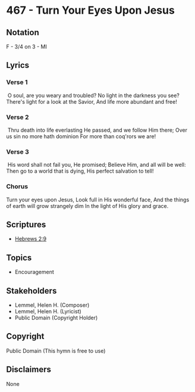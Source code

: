 # 467 - Turn Your Eyes Upon Jesus

## Notation

F - 3/4 on 3 - MI

## Lyrics

### Verse 1

 O soul, are you weary and troubled? No light in the darkness you see? There's light for a look at the Savior, And life more abundant and free!

### Verse 2

 Thru death into life everlasting He passed, and we follow Him there; Over us sin no more hath dominion For more than coq'rors we are!

### Verse 3

 His word shall not fail you, He promised; Believe Him, and all will be well: Then go to a world that is dying, His perfect salvation to tell!

### Chorus

Turn your eyes upon Jesus, Look full in His wonderful face, And the things of earth will grow strangely dim In the light of His glory and grace.


## Scriptures

- [Hebrews 2:9](https://www.biblegateway.com/passage/?search=Hebrews%202%3A9)

## Topics

- Encouragement

## Stakeholders

- Lemmel, Helen H. (Composer)
- Lemmel, Helen H. (Lyricist)
- Public Domain (Copyright Holder)

## Copyright

Public Domain
(This hymn is free to use)

## Disclaimers

None

